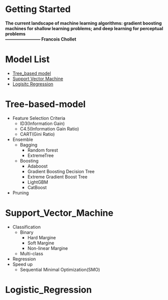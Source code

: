 # Getting Started 

**The current landscape of machine learning algorithms: gradient boosting machines for shallow learning problems; and deep learning for perceptual problems                                                            
                                                                                                            ———————— Francois Chollet**
  
  
# Model List
* [Tree_based model](#Tree-based-model)
* [Support Vector Machine](Support_Vector_Machine)
* [Logisitc Regression](Logistic_Regression)



# Tree-based-model
  
  * Feature Selection Criteria
    * ID3(Information Gain)
    * C4.5(Information Gain Ratio)
    * CART(Gini Ratio)
  * Ensemble
    * Bagging
      * Random forest
      * ExtremeTree
    * Boosting
      * Adaboost
      * Gradient Boosting Decision Tree
      * Extreme Gradient Boost Tree
      * LightGBM
      * CatBoost
  * Pruning

# Support_Vector_Machine
  * Classification
      * Binary
        * Hard Margine
        * Soft Margine
        * Non-linear Margine
      * Multi-class
  * Regression
  * Speed up
      * Sequential Minimal Optimization(SMO)
  
 # Logistic_Regression 
  

